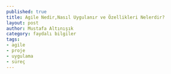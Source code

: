 ```yaml
---
published: true
title: Agile Nedir,Nasıl Uygulanır ve Özellikleri Nelerdir?
layout: post
author: Mustafa Altınışık
category: faydalı bilgiler
tags:
- agile
- proje
- uygulama
- süreç
---
```

